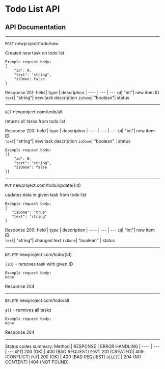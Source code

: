 # Todo List API
## API Documentation

---
`POST` newproject/todo/new

Created new task on todo list
```
Example request body:
{
    "id": 0,
    "text": "string",
    "isDone: false 
}
```
Response 201:
field | type | description |
----    | ---      | ---
`id`| "int"| new item ID  
`text`| "string"| new task description
`isDone`| "boolean"| status

---

`GET`
newproject.com/todo/all

returns all tasks from todo list

Response 200:
field | type | description |
----    | ---      | ---
`id`| "int"| new item ID  
`text`| "string"| new task description
`isDone`| "boolean" | status
```
Example request body:
[{
    "id": 0,
    "text": "string",
    "isDone": false
}]
 ```

---

 `PUT` newproject.com/todo/update/{id}

 updates data in given task from todo list
 ```
Example request body:
{
    "isDone": "true" 
    "text": "string"
}
 ```
 Response 200:
 field | type | description |
----    | ---      | ---
`id`| "int"| new item ID  
`text`| "string"| changed text
`isDone`| "boolean" | status

---

`DELETE`
newproject.com/todo/{id}

`{id}` - removes task with given ID
```
Example request body:
none
```
Response 204

---

`DELETE`
newproject.com/todo/all

`all` - removes all tasks
```
Example request body:
none
```
Response 204

---
Status codes summary:
Method | RESPONSE | ERROR HANDLING |
----    | ---      | ---
`GET`| 200 (OK) |  400 (BAD REQUEST)
`POST`| 201 (CREATED)| 409 (CONFLICT)
`PUT`| 200 (OK) | 400 (BAD REQUEST)
`DELETE` | 204 (NO CONTENT) |404 (NOT FOUND)
